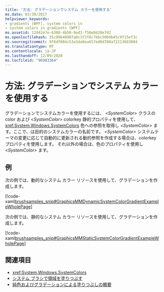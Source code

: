 ```yaml
---
title: '方法: グラデーションでシステム カラーを使用する'
ms.date: 03/30/2017
helpviewer_keywords:
- gradients [WPF], system colors in
- system colors in gradients [WPF]
ms.assetid: 11942e7e-6300-4b50-8ed1-f50e8d20e7d2
ms.openlocfilehash: 55c99640907a0c372f8c7bbc50b9b45c9f15ef3c
ms.sourcegitcommit: 9f6df084c53a3da0ea657ed0d708a72213683084
ms.translationtype: MT
ms.contentlocale: ja-JP
ms.lasthandoff: 12/09/2020
ms.locfileid: "96983364"
---
```

# <a name="how-to-use-system-colors-in-a-gradient"></a>方法: グラデーションでシステム カラーを使用する
グラデーションでシステムカラーを使用するには、 *\<SystemColor>* クラスの color および *\<SystemColor>* colorkey 静的プロパティを使用して、 <xref:System.Windows.SystemColors> 色への参照を取得し *\<SystemColor>* ます。ここで、は目的のシステムカラーの名前です。 *\<SystemColor>* システムテーマの変更に応じて自動的に更新される動的参照を作成する場合は、colorkey プロパティを使用します。 それ以外の場合は、色のプロパティを使用し *\<SystemColor>* ます。  
  
## <a name="example"></a>例  
 次の例では、動的なシステム カラー リソースを使用して、グラデーションを作成します。  
  
 [!code-xaml[brushsamples_snip#GraphicsMMDynamicSystemColorGradientExampleWholePage](~/samples/snippets/csharp/VS_Snippets_Wpf/brushsamples_snip/CS/DynamicSystemColorExample.xaml#graphicsmmdynamicsystemcolorgradientexamplewholepage)]  
  
 次の例では、静的なシステム カラー リソースを使用して、グラデーションを作成します。  
  
 [!code-xaml[brushsamples_snip#GraphicsMMStaticSystemColorGradientExampleWholePage](~/samples/snippets/csharp/VS_Snippets_Wpf/brushsamples_snip/CS/StaticSystemColorExample.xaml#graphicsmmstaticsystemcolorgradientexamplewholepage)]  
  
## <a name="see-also"></a>関連項目

- <xref:System.Windows.SystemColors>
- [システム ブラシで領域を塗りつぶす](how-to-paint-an-area-with-a-system-brush.md)
- [純色およびグラデーションによる塗りつぶしの概要](painting-with-solid-colors-and-gradients-overview.md)
